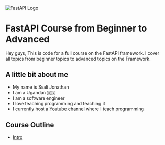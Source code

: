 ![FastAPI Logo](./fastapi.png)


# FastAPI Course from Beginner to Advanced
Hey guys, This is code for a full course on the FastAPI framework. I cover all topics from beginner topics to advanced topics on the Framework. 

## A little bit about me
- My name is Ssali Jonathan
- I am a Ugandan 🇺🇬
- I am a software engineer 
- I love teaching programming and teaching it
- I currently host a [Youtube channel](https://www.youtube.com/channel/UC4AYRvDw3yh-ChonxxW6VLA)  where I teach programming 

## Course Outline
* [Intro](01/Intro.md)
